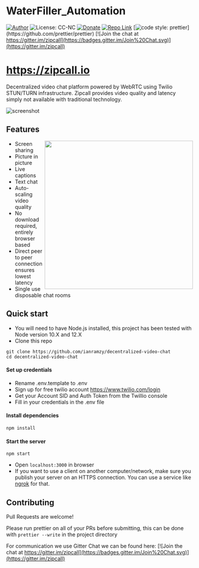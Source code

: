 # WaterFiller_Automation

[![Author](https://img.shields.io/badge/Author-ianramzy-brightgreen.svg)](https://ianramzy.com)
![License: CC-NC](https://img.shields.io/badge/License-CCNC-blue.svg)
[![Donate](https://img.shields.io/badge/Donate-PayPal-brightgreen.svg)](https://paypal.me/ianramzy)
[![Repo Link](https://img.shields.io/badge/Repo-Link-black.svg)](https://github.com/ianramzy/decentralized-video-chat)
[![code style: prettier](https://img.shields.io/badge/code_style-prettier-ff69b4.svg?)](https://github.com/prettier/prettier)
[![Join the chat at https://gitter.im/zipcall](https://badges.gitter.im/Join%20Chat.svg)](https://gitter.im/zipcall)

# https://zipcall.io

Decentralized video chat platform powered by WebRTC using Twilio STUN/TURN infrastructure.
Zipcall provides video quality and latency simply not available with traditional
technology.

![screenshot](public/images/readmecall.png "Video Calling")

## Features

<img align="right" width="400" height="auto" src="public/images/preview.gif">

- Screen sharing
- Picture in picture
- Live captions
- Text chat
- Auto-scaling video quality
- No download required, entirely browser based
- Direct peer to peer connection ensures lowest latency
- Single use disposable chat rooms

## Quick start

- You will need to have Node.js installed, this project has been tested with Node version 10.X and 12.X
- Clone this repo

```
git clone https://github.com/ianramzy/decentralized-video-chat
cd decentralized-video-chat
```

#### Set up credentials

- Rename .env.template to .env
- Sign up for free twilio account https://www.twilio.com/login
- Get your Account SID and Auth Token from the Twillio console
- Fill in your credentials in the .env file

#### Install dependencies

```
npm install
```

#### Start the server

```
npm start
```

- Open `localhost:3000` in browser
- If you want to use a client on another computer/network, make sure you publish your server on an HTTPS connection.
  You can use a service like [ngrok](https://ngrok.com/) for that.

## Contributing

Pull Requests are welcome!

Please run prettier on all of your PRs before submitting, this can be done with `prettier --write` in the project directory

For communication we use Gitter Chat we can be found here: [![Join the chat at https://gitter.im/zipcall](https://badges.gitter.im/Join%20Chat.svg)](https://gitter.im/zipcall)
